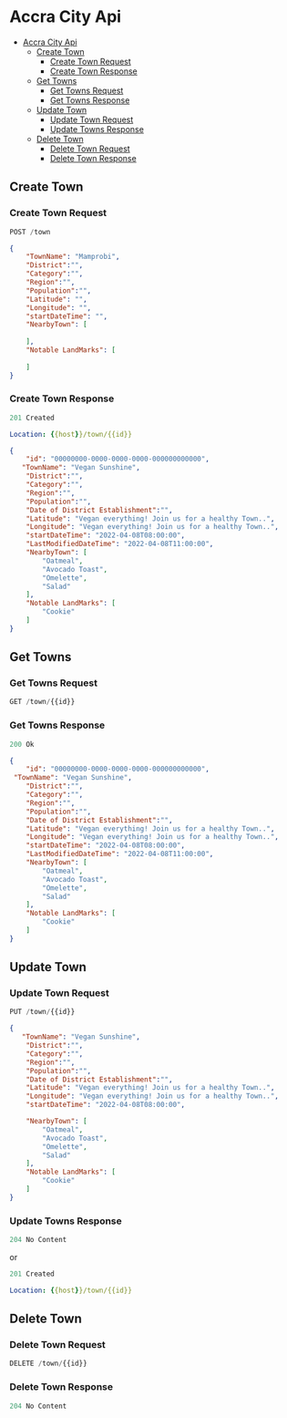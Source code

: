 # Accra City Api

- [Accra City Api](#accra-city-api)
  - [Create Town](#create-town)
    - [Create Town Request](#create-town-request)
    - [Create Town Response](#create-town-response)
  - [Get Towns](#get-towns)
    - [Get Towns Request](#get-towns-request)
    - [Get Towns Response](#get-towns-response)
  - [Update Town](#update-town)
    - [Update Town Request](#update-town-request)
    - [Update Towns Response](#update-towns-response)
  - [Delete Town](#delete-town)
    - [Delete Town Request](#delete-town-request)
    - [Delete Town Response](#delete-town-response)

## Create Town

### Create Town Request

```js
POST /town
```

```json
{
    "TownName": "Mamprobi",
    "District":"",
    "Category":"",
    "Region":"",
    "Population":"",
    "Latitude": "",
    "Longitude": "",
    "startDateTime": "",
    "NearbyTown": [
        
    ],
    "Notable LandMarks": [
      
    ]
}
```

### Create Town Response

```js
201 Created
```

```yml
Location: {{host}}/town/{{id}}
```

```json
{
    "id": "00000000-0000-0000-0000-000000000000",
   "TownName": "Vegan Sunshine",
    "District":"",
    "Category":"",
    "Region":"",
    "Population":"",
    "Date of District Establishment":"",
    "Latitude": "Vegan everything! Join us for a healthy Town..",
    "Longitude": "Vegan everything! Join us for a healthy Town..",
    "startDateTime": "2022-04-08T08:00:00",
    "LastModifiedDateTime": "2022-04-08T11:00:00",
    "NearbyTown": [
        "Oatmeal",
        "Avocado Toast",
        "Omelette",
        "Salad"
    ],
    "Notable LandMarks": [
        "Cookie"
    ]
}
```

## Get Towns

### Get Towns Request

```js
GET /town/{{id}}
```

### Get Towns Response

```js
200 Ok
```

```json
{
    "id": "00000000-0000-0000-0000-000000000000",
 "TownName": "Vegan Sunshine",
    "District":"",
    "Category":"",
    "Region":"",
    "Population":"",
    "Date of District Establishment":"",
    "Latitude": "Vegan everything! Join us for a healthy Town..",
    "Longitude": "Vegan everything! Join us for a healthy Town..",
    "startDateTime": "2022-04-08T08:00:00",
    "LastModifiedDateTime": "2022-04-08T11:00:00",
    "NearbyTown": [
        "Oatmeal",
        "Avocado Toast",
        "Omelette",
        "Salad"
    ],
    "Notable LandMarks": [
        "Cookie"
    ]
}
```

## Update Town

### Update Town Request

```js
PUT /town/{{id}}
```

```json
{
   "TownName": "Vegan Sunshine",
    "District":"",
    "Category":"",
    "Region":"",
    "Population":"",
    "Date of District Establishment":"",
    "Latitude": "Vegan everything! Join us for a healthy Town..",
    "Longitude": "Vegan everything! Join us for a healthy Town..",
    "startDateTime": "2022-04-08T08:00:00",

    "NearbyTown": [
        "Oatmeal",
        "Avocado Toast",
        "Omelette",
        "Salad"
    ],
    "Notable LandMarks": [
        "Cookie"
    ]
}
```

### Update Towns Response

```js
204 No Content
```

or

```js
201 Created
```

```yml
Location: {{host}}/town/{{id}}
```

## Delete Town

### Delete Town Request

```js
DELETE /town/{{id}}
```

### Delete Town Response

```js
204 No Content
```